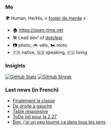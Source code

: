### Me

🌍 Human, He/His, « [footer de merde](https://open-time.net/post/2013/07/17/La-veritable-histoire-du-Footer-de-merde-) » 
* 🏠 https://open-time.net 
* 🛠️ Lead dev' of [dotclear](https://git.dotclear.org/dev/dotclear)
* 📷 photo, 🚲 vélo, 🏍️ moto 
* 🇫🇷 native, 🇬🇧 speaking, 🇪🇺 living

### Insights

[![GitHub Stats](https://github-readme-stats-sigma-five.vercel.app/api?username=franck-paul)](https://github.com/franck-paul)
[![GitHub Streak](https://github-readme-streak-stats.herokuapp.com?user=franck-paul)](https://git.io/streak-stats)

### Last news (in French)

<!-- BLOG-POST-LIST:START -->
- [Finalement la classe](https://open-time.net/post/2023/06/24/Finalement-la-classe)
- [De droite à gauche](https://open-time.net/post/2023/06/23/De-droite-%C3%A0-gauche)
- [Table responsive](https://open-time.net/post/2023/06/22/Table-responsive)
- [ToDo list pour la 2.27](https://open-time.net/post/2023/06/21/ToDo-list-pour-la-2.27)
- [Bon, j&#39;ai un peu tourné ça dans tous les sens](https://open-time.net/post/2023/06/20/Bon%2C-j-ai-un-peu-tourn%C3%A9-%C3%A7a-dans-tous-les-sens)
<!-- BLOG-POST-LIST:END -->
